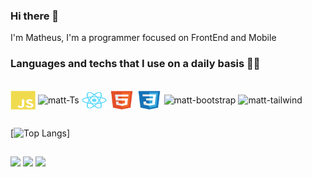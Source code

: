 ### Hi there 🖖

I'm Matheus, I'm a programmer focused on FrontEnd and Mobile

### Languages and techs that I use on a daily basis 👨‍💻

<div style="display: inline_block"><br>
  <img align="center" alt="matt-Js" height="30" width="40" src="https://raw.githubusercontent.com/devicons/devicon/master/icons/javascript/javascript-plain.svg">
  <img align="center" alt="matt-Ts" height="30" width="40" src="https://cdn.jsdelivr.net/gh/devicons/devicon/icons/typescript/typescript-original.svg" />
  <img align="center" alt="matt-React" height="30" width="40" src="https://raw.githubusercontent.com/devicons/devicon/master/icons/react/react-original.svg">
  <img align="center" alt="matt-HTML" height="30" width="40" src="https://raw.githubusercontent.com/devicons/devicon/master/icons/html5/html5-original.svg">
  <img align="center" alt="matt-CSS" height="30" width="40" src="https://raw.githubusercontent.com/devicons/devicon/master/icons/css3/css3-original.svg">
  <img align="center" alt="matt-bootstrap" height="30" width="40" src="https://cdn.jsdelivr.net/gh/devicons/devicon/icons/bootstrap/bootstrap-original.svg" />
  <img align="center" alt="matt-tailwind" height="30" width="40" src="https://cdn.jsdelivr.net/gh/devicons/devicon/icons/tailwindcss/tailwindcss-plain.svg" />
          
          
</div>

##

[![Top Langs](https://github-readme-stats.vercel.app/api/top-langs/?username=DEViana97&layout=compact)]

##

<div> 
  <a href="https://www.instagram.com/devianna.com.br" target="_blank"><img src="https://img.shields.io/badge/-Instagram-%23E4405F?style=for-the-badge&logo=instagram&logoColor=white" target="_blank"></a>
  <a href = "mailto:mateusviana97@gmail.com"><img src="https://img.shields.io/badge/-Gmail-%23333?style=for-the-badge&logo=gmail&logoColor=white" target="_blank"></a>
  <a href="https://www.linkedin.com/in/matheus-deviana/" target="_blank"><img src="https://img.shields.io/badge/-LinkedIn-%230077B5?style=for-the-badge&logo=linkedin&logoColor=white" target="_blank"></a> 
</div>
